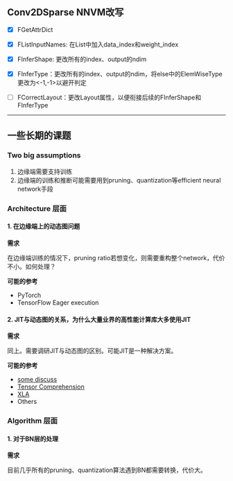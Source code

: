## Conv2DSparse NNVM改写
- [x] FGetAttrDict
- [x] FListInputNames: 在List中加入data_index和weight_index
- [x] FInferShape: 更改所有的index、output的ndim
- [x] FInferType：更改所有的index、output的ndim，将else中的ElemWiseType更改为<-1,-1>以避开判定
- [ ] FCorrectLayout：更改Layout属性，以便衔接后续的FInferShape和FInferType


---------------------------

## 一些长期的课题

### Two big assumptions

1. 边缘端需要支持训练
2. 边缘端的训练和推断可能需要用到pruning、quantization等efficient neural network手段



### Architecture 层面

#### 1. 在边缘端上的动态图问题

__需求__

在边缘端训练的情况下，pruning ratio若想变化，则需要重构整个network，代价不小。如何处理？

__可能的参考__

- PyTorch
- TensorFlow Eager execution 



#### 2. JIT与动态图的关系，为什么大量业界的高性能计算库大多使用JIT

__需求__

同上。需要调研JIT与动态图的区别。可能JIT是一种解决方案。

__可能的参考__

- [some discuss](https://news.ycombinator.com/item?id=16434634)
- [Tensor Comprehension](https://github.com/facebookresearch/TensorComprehensions)
- [XLA](https://www.tensorflow.org/xla)
- Others



### Algorithm 层面

#### 1. 对于BN层的处理

__需求__

目前几乎所有的pruning、quantization算法遇到BN都需要转换，代价大。



